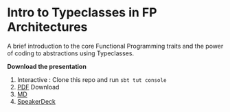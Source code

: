 # Intro to Typeclasses in FP Architectures #
A brief introduction to the core Functional Programming traits and the power of coding to abstractions using Typeclasses.

**Download the presentation**

1. Interactive : Clone this repo and run `sbt tut console`
2. [PDF](presentation.pdf) Download
3. [MD](presentation.md)
4. [SpeakerDeck](https://speakerdeck.com/raulraja/typeclasses-in-fp-architecture)
